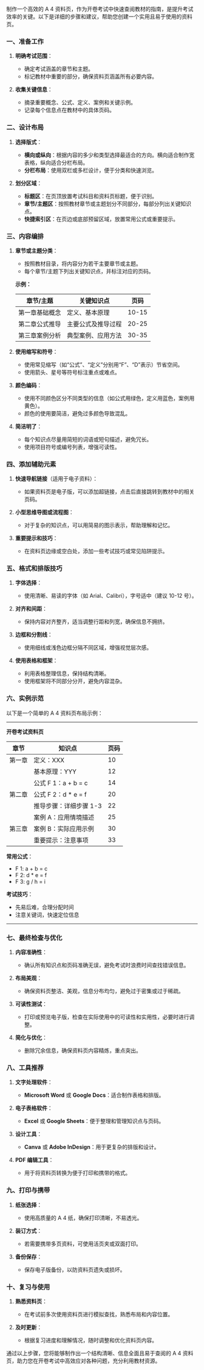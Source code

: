 制作一个高效的 A 4 资料页，作为开卷考试中快速查阅教材的指南，是提升考试效率的关键。以下是详细的步骤和建议，帮助您创建一个实用且易于使用的资料页。

### 一、准备工作

1. **明确考试范围**：
   - 确定考试涵盖的章节和主题。
   - 标记教材中重要的部分，确保资料页涵盖所有必要内容。

2. **收集关键信息**：
   - 摘录重要概念、公式、定义、案例和关键示例。
   - 记录每个信息点在教材中的具体页码。

### 二、设计布局

1. **选择版式**：
   - **横向或纵向**：根据内容的多少和类型选择最适合的方向。横向适合制作宽表格，纵向适合分栏布局。
   - **分栏布局**：使用双栏或多栏设计，便于分类和快速浏览。

2. **划分区域**：
   - **标题区**：在页顶放置考试科目和资料页标题，便于识别。
   - **章节/主题区**：按照教材章节或主题划分不同部分，每部分列出关键知识点。
   - **快捷索引区**：在页边或底部预留区域，放置常用公式或重要提示。

### 三、内容编排

1. **章节或主题分类**：
   - 按照教材目录，将内容分为若干主要章节或主题。
   - 每个章节/主题下列出关键知识点，并标注对应的页码。

   **示例：**

   | 章节/主题       | 关键知识点         | 页码 |
   |-----------------|--------------------|------|
   | 第一章基础概念 | 定义、基本原理     | 10-15|
   | 第二章公式推导   | 主要公式及推导过程 | 20-25|
   | 第三章案例分析   | 典型案例、应用方法 | 30-35|

2. **使用缩写和符号**：
   - 使用常见缩写（如“公式”、“定义”分别用“F”、“D”表示）节省空间。
   - 使用箭头、星号等符号标注重点或难点。

3. **颜色编码**：
   - 使用不同颜色区分不同类型的信息（如公式用绿色，定义用蓝色，案例用黄色）。
   - 颜色的使用要简洁，避免过多颜色导致混乱。

4. **简洁明了**：
   - 每个知识点尽量用简短的词语或短句描述，避免冗长。
   - 使用项目符号或编号列表，增强可读性。

### 四、添加辅助元素

1. **快速导航链接**（适用于电子资料）：
   - 如果资料页是电子版，可以添加超链接，点击后直接跳转到教材中的相关页码。

2. **小型思维导图或流程图**：
   - 对于复杂的知识点，可以用简易的图示表示，帮助理解和记忆。

3. **重要提示和技巧**：
   - 在资料页边缘或空白处，添加一些考试技巧或常见陷阱提示。

### 五、格式和排版技巧

1. **字体选择**：
   - 使用清晰、易读的字体（如 Arial、Calibri），字号适中（建议 10-12 号）。
   
2. **对齐和间距**：
   - 保持内容对齐整齐，适当调整行距和列宽，确保信息不拥挤。
   
3. **边框和分割线**：
   - 使用细线或浅色边框分隔不同区域，增强视觉层次感。

4. **使用表格和框架**：
   - 利用表格整理信息，保持结构清晰。
   - 使用框架将不同部分分开，避免内容混杂。

### 六、实例示范

以下是一个简单的 A 4 资料页布局示例：

---

**开卷考试资料页**

| **章节** | **知识点**           | **页码** |
|----------|----------------------|----------|
| 第一章   | 定义：XXX            | 10       |
|          | 基本原理：YYY        | 12       |
|          | 公式 F 1：a + b = c     | 14       |
| 第二章   | 公式 F 2：d * e = f     | 20       |
|          | 推导步骤：详细步骤 1-3| 22       |
|          | 案例 A：应用情境描述  | 25       |
| 第三章   | 案例 B：实际应用示例  | 30       |
|          | 重要提示：注意事项   | 33       |

**常用公式**：
- F 1: a + b = c
- F 2: d * e = f
- F 3: g / h = i

**考试技巧**：
- 先易后难，合理分配时间
- 注意关键词，快速定位信息

---

### 七、最终检查与优化

1. **内容准确性**：
   - 确认所有知识点和页码准确无误，避免考试时浪费时间查找错误信息。

2. **布局美观**：
   - 确保资料页整洁、美观，信息分布均匀，避免过于密集或过于稀疏。

3. **可读性测试**：
   - 打印或预览电子版，检查在实际使用中的可读性和实用性，必要时进行调整。

4. **简化与优化**：
   - 删除冗余信息，确保资料页内容精炼，重点突出。

### 八、工具推荐

1. **文字处理软件**：
   - **Microsoft Word** 或 **Google Docs**：适合制作表格和排版。
   
2. **电子表格软件**：
   - **Excel** 或 **Google Sheets**：便于整理和管理知识点与页码。
   
3. **设计工具**：
   - **Canva** 或 **Adobe InDesign**：用于更复杂的排版和设计。

4. **PDF 编辑工具**：
   - 用于将资料页转换为便于打印和携带的格式。

### 九、打印与携带

1. **纸张选择**：
   - 使用高质量的 A 4 纸，确保打印清晰，不易透光。

2. **装订方式**：
   - 若需要携带多页资料，可使用活页夹或双面打印。

3. **备份保存**：
   - 保存电子版备份，以防资料页遗失或损坏。

### 十、复习与使用

1. **熟悉资料页**：
   - 在考试前多次使用资料页进行模拟查找，熟悉布局和内容位置。

2. **及时更新**：
   - 根据复习进度和理解情况，随时调整和优化资料页内容。

通过以上步骤，您将能够制作出一个结构清晰、信息全面且易于查阅的 A 4 资料页，助力您在开卷考试中高效应对各种问题，充分利用教材资源。